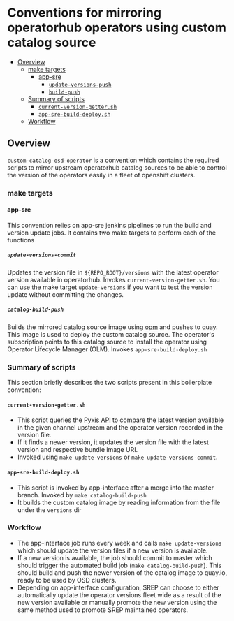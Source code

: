 # Conventions for mirroring operatorhub operators using custom catalog source

- [Overview](#overview)
  - [make targets](#make-targets)
    - [app-sre](#app-sre)
      - [`update-versions-push`](#update-versions-push)
      - [`build-push`](#build-push)
  - [Summary of scripts](#summary-of-scripts)
    - [`current-version-getter.sh`](#current-version-gettersh)
    - [`app-sre-build-deploy.sh`](#app-sre-build-deploysh)
  - [Workflow](#workflow)

## Overview
`custom-catalog-osd-operator` is a convention which contains the required scripts to mirror upstream operatorhub catalog sources to be able to control the version of the operators easily in a fleet of openshift clusters.

### make targets
#### app-sre
This convention relies on app-sre jenkins pipelines to run the build and version update jobs. It contains two make targets to perform each of the functions

##### `update-versions-commit`
Updates the version file in `${REPO_ROOT}/versions` with the latest operator version available in operatorhub. Invokes `current-version-getter.sh`. You can use the make target `update-versions` if you want to test the version update without committing the changes.

##### `catalog-build-push`
Builds the mirrored catalog source image using [opm](https://github.com/operator-framework/operator-registry#building-an-index-of-operators-using-opm) and pushes to quay. This image is used to deploy the custom catalog source. The operator's subscription points to this catalog source to install the operator using Operator Lifecycle Manager (OLM). Invokes `app-sre-build-deploy.sh`

### Summary of scripts
This section briefly describes the two scripts present in this boilerplate convention:

#### `current-version-getter.sh`
* This script queries the [Pyxis API](https://pyxis.engineering.redhat.com/v1/ui/) to compare the latest version available in the given channel upstream and the operator version recorded in the version file.
* If it finds a newer version, it updates the version file with the latest version and respective bundle image URI.
* Invoked using `make update-versions` or `make update-versions-commit`.
#### `app-sre-build-deploy.sh`
* This script is invoked by app-interface after a merge into the master branch. Invoked by `make catalog-build-push`
* It builds the custom catalog image by reading information from the file under the `versions` dir

### Workflow
* The app-interface job runs every week and calls `make update-versions` which should update the version files if a new version is available.
* If a new version is available, the job should commit to master which should trigger the automated build job (`make catalog-build-push`). This should build and push the newer version of the catalog image to quay.io, ready to be used by OSD clusters.
* Depending on app-interface configuration, SREP can choose to either automatically update the operator versions fleet wide as a result of the new version available or manually promote the new version using the same method used to promote SREP maintained operators.
